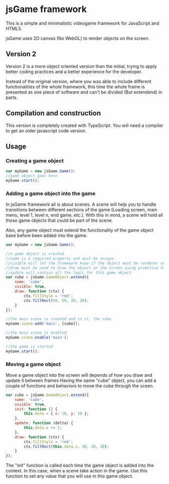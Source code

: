 # jsGame framework

This is a simple and minimalistic videogame framework for JavaScript and HTML5.

jsGame uses 2D canvas (No WebGL) to render objects on the screen.

## Version 2

Version 2 is a more object oriented version than the initial, trying to apply 
better coding practices and a better experience for the developer.

Instead of the original version, where you was able to include different functionalities
of the whole framework, this time the whole frame is presented as one piece of software
and can't be divided (But extendend) in parts.

## Compilation and construction

This version is completely created with TypeScript. You will need a compiler to get an older
javascript code version. 

## Usage

### Creating a game object

```javascript
var myGame = new jsGame.Game();
//game object goes here
myGame.start();
```

### Adding a game object into the game

In jsGame framework all is about scenes. A scene will help you to handle transitions between
different sections of the game (Loading screen, main menu, level 1, level n, end game, etc.).
With this in mind, a scene will hold all those game objects that could be part of the scene.

Also, any game object must extend the functionality of the game object base before been added
into the game.

```javascript
var myGame = new jsGame.Game();

//a game object is created
//name is a required property and must be unique.
//visible will let the framework know if the object must be renderer or not
//draw must be used to draw the object on the screen using primitive html5 directives
//update will contain all the logic for this game object 
var cube = jsGame.GameObject.extend({
    name: 'cube',
    visible: true,
    draw: function (ctx) {
        ctx.fillStyle = 'red';
        ctx.fillRect(50, 50, 20, 20);
    }
});

//the main scene is created and in it, the cube
myGame.scene.add('main', [cube]);

//the main scene is enabled
myGame.scene.enable('main');

//the game is started
myGame.start();
```

### Moving a game object

Move a game object into the screen will depends of how you draw and update it between frames
Having the same "cube" object, you can add a couple of functions and behaviors to move the cube
through the sceen.

```javascript
var cube = jsGame.GameObject.extend({
    name: 'cube',
    visible: true,
    init: function () {
        this.data = { x: 10, y: 10 };
    },
    update: function (delta) {
        this.data.x += 1;
    },
    draw: function (ctx) {
        ctx.fillStyle = 'red';
        ctx.fillRect(this.data.x, 50, 20, 20);
    }
});
```

The "init" function is called each time the game object is added into the context.
In this case, when a scene take action in the game.
Use this function to set any value that you will use in this game object.